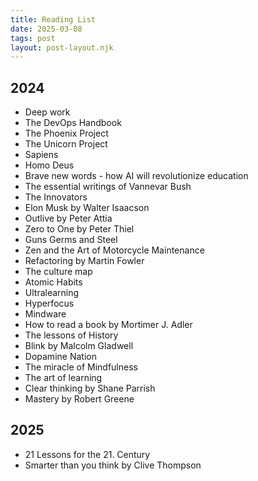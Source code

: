 ```yaml
---
title: Reading List
date: 2025-03-08
tags: post
layout: post-layout.njk
---
```


## 2024

- Deep work
- The DevOps Handbook
- The Phoenix Project
- The Unicorn Project
- Sapiens
- Homo Deus
- Brave new words - how AI will revolutionize education
- The essential writings of Vannevar Bush
- The Innovators
- Elon Musk by Walter Isaacson
- Outlive by Peter Attia
- Zero to One by Peter Thiel 
- Guns Germs and Steel
- Zen and the Art of Motorcycle Maintenance
- Refactoring by Martin Fowler
- The culture map
- Atomic Habits
- Ultralearning
- Hyperfocus
- Mindware
- How to read a book by Mortimer J. Adler
- The lessons of History
- Blink by Malcolm Gladwell
- Dopamine Nation
- The miracle of Mindfulness
- The art of learning
- Clear thinking by Shane Parrish
- Mastery by Robert Greene

## 2025

- 21 Lessons for the 21. Century
- Smarter than you think by Clive Thompson
